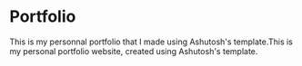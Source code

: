 # **Portfolio**

This is my personnal portfolio that I made using Ashutosh's template.This is my personal portfolio website, created using Ashutosh's template.
